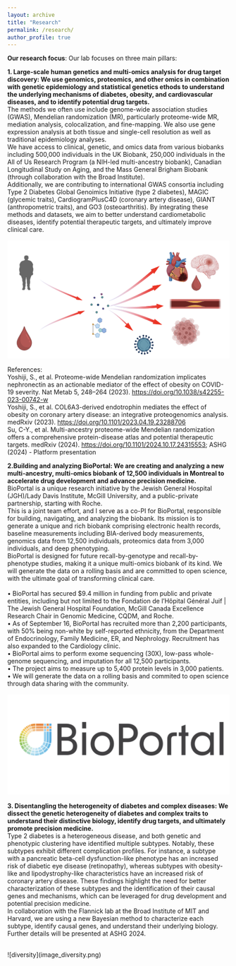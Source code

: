 ```yaml
---
layout: archive
title: "Research"
permalink: /research/
author_profile: true
---
```

**Our research focus**: Our lab focuses on three main pillars:

**1. Large-scale human genetics and multi-omics analysis for drug target discovery: We use genomics, proteomics, and other omics in combination with genetic epidemiology and statistical genetics ethods to understand the underlying mechanisms of diabetes, obesity, and cardiovascular diseases, and to identify potential drug targets.** <br />
The methods we often use include genome-wide association studies (GWAS), Mendelian randomization (MR), particularly proteome-wide MR, mediation analysis, colocalization, and fine-mapping. We also use gene expression analysis at both tissue and single-cell resolution as well as traditional epidemiology analyses.<br />
We have access to clinical, genetic, and omics data from various biobanks including 500,000 individuals in the UK Biobank, 250,000 individuals in the All of Us Research Program (a NIH-led multi-ancestry biobank), Canadian Longitudinal Study on Aging, and the Mass General Brigham Biobank (through collaboration with the Broad Institute).<br />
Additionally, we are contributing to international GWAS consortia including Type 2 Diabetes Global Genoimics Initiative (type 2 diabetes), MAGIC (glycemic traits), CardiogramPlusC4D (coronary artery disease), GIANT (anthropometric traits), and GO3 (osteoarthritis).
By integrating these methods and datasets, we aim to better understand cardiometabolic diseases, identify potential therapeutic targets, and ultimately improve clinical care.	
<br />
![omics](image_omics.png)

References: <br />
Yoshiji, S., et al. Proteome-wide Mendelian randomization implicates nephronectin as an actionable mediator of the effect of obesity on COVID-19 severity. Nat Metab 5, 248–264 (2023). https://doi.org/10.1038/s42255-023-00742-w <br />
Yoshiji, S., et al. COL6A3-derived endotrophin mediates the effect of obesity on coronary artery disease: an integrative proteogenomics analysis. medRxiv (2023). https://doi.org/10.1101/2023.04.19.23288706 <br />
Su, C-Y., et al. Multi-ancestry proteome-wide Mendelian randomization offers a comprehensive protein-disease atlas and potential therapeutic targets. medRxiv (2024). https://doi.org/10.1101/2024.10.17.24315553; ASHG (2024) - Platform presentation <br />


**2.Building and analyzing BioPortal: We are creating and analyzing a new multi-ancestry, multi-omics biobank of 12,500 individuals in Montreal to accelerate drug development and advance precision medicine.** <br />
BioPortal is a unique research initiative by the Jewish General Hospital (JGH)/Lady Davis Institute, McGill University, and a public-private partnership, starting with Roche. <br />
This is a joint team effort, and I serve as a co-PI for BioPortal, responsible for building, navigating, and analyzing the biobank. Its mission is to generate a unique and rich biobank comprising electronic health records, baseline measurements including BIA-derived body measurements, genomics data from 12,500 individuals, proteomics data from 3,000 individuals, and deep phenotyping. <br />
BioPortal is designed for future recall-by-genotype and recall-by-phenotype studies, making it a unique multi-omics biobank of its kind.
We will generate the data on a rolling basis and are committed to open science, with the ultimate goal of transforming clinical care.
<br />
<br />
• BioPortal has secured $9.4 million in funding from public and private entities, including but not limited to the Fondation de l’Hôpital Général Juif | The Jewish General Hospital Foundation, McGill Canada Excellence Research Chair in Genomic Medicine, CQDM, and Roche.<br />
• As of September 16, BioPortal has recruited more than 2,200 participants, with 50% being non-white by self-reported ethnicity, from the Department of Endocrinology, Family Medicine, ER, and Nephrology. Recruitment has also expanded to the Cardiology clinic.<br />
• BioPortal aims to perform exome sequencing (30X), low-pass whole-genome sequencing, and imputation for all 12,500 participants.<br />
• The project aims to measure up to 5,400 protein levels in 3,000 patients.<br />
• We will generate the data on a rolling basis and commited to open science through data sharing with the community. <br />
 <br />
![bioportal](image_bioportal.png)

**3. Disentangling the heterogeneity of diabetes and complex diseases: We dissect the genetic heterogeneity of diabetes and complex traits to understand their distinctive biology, identify drug targets, and ultimately promote precision medicine.** <br />
Type 2 diabetes is a heterogeneous disease, and both genetic and phenotypic clustering have identified multiple subtypes. Notably, these subtypes exhibit different complication profiles. For instance, a subtype with a pancreatic beta-cell dysfunction-like phenotype has an increased risk of diabetic eye disease (retinopathy), whereas subtypes with obesity-like and lipodystrophy-like characteristics have an increased risk of coronary artery disease.
These findings highlight the need for better characterization of these subtypes and the identification of their causal genes and mechanisms, which can be leveraged for drug development and potential precision medicine.<br />
In collaboration with the Flannick lab at the Broad Institute of MIT and Harvard, we are using a new Bayesian method to characterize each subtype, identify causal genes, and understand their underlying biology.
Further details will be presented at ASHG 2024.

<br />
![diversity](image_diversity.png)
